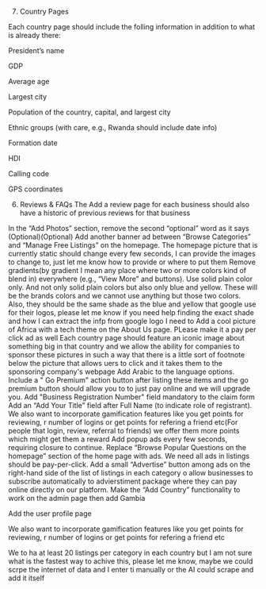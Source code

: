7. Country Pages


Each country page should include the folling information in addition to what is already there:


President’s name


GDP


Average age


Largest city


Population of the country, capital, and largest city


Ethnic groups (with care, e.g., Rwanda should include date info)


Formation date


HDI


Calling code


GPS coordinates





6. Reviews & FAQs
The Add a review page for each business should also have a historic of previous reviews for that business

In the “Add Photos” section, remove the second “optional” word as it says (Optional)(Optional)
Add another banner ad between “Browse Categories” and “Manage Free Listings” on the homepage.
The homepage picture that is currently static should change every few seconds, I can provide the images to change to, just let me know how to provide or where to put them
Remove gradients(by gradient I mean any place where two or more colors kind of blend in) everywhere (e.g., “View More” and buttons). Use solid plain color only. And not only solid plain colors but also only blue and yellow. These will be the brands colors and we cannot use anything but those two colors. Also, they should be the same shade as the blue and yellow that google use for their logos, please let me know if you need help finding the exact shade and how I can extract the infp from google logo
I need to Add a cool picture of Africa with a tech theme on the About Us page. PLease make it a pay per click ad as well
Each country page should feature an iconic image about something big in that country and we allow the ability for companies to sponsor these pictures in such a way that there is a little sort of footnote below the picture that allows uers to click and it takes them to the sponsoring company's webpage
Add Arabic to the language options.
Include a " Go Premium"  action button after listing these items and the go premium button should allow you to to just pay online and we will upgrade you.
Add "Business Registration Number"  field mandatory to the claim form
Add an “Add Your Title” field after Full Name (to indicate role of registrant).
We also want to incorporate gamification features like you get points for reviewing, r number of logins or get points for refering a friend etc(For people that login, review, referral to friends) we offer them more points which might get them a reward
Add popup ads every few seconds, requiring closure to continue.
Replace “Browse Popular Questions on the homepage” section of the home page with ads.
We need all ads in listings should be pay-per-click.
Add a small “Advertise” button among ads on the right-hand side of the list of listings in each category o allow businesses to subscribe automatically to advierstiment package where they can pay online directly on our platform.
Make the “Add Country”  functionality to work on the admin page then add Gambia


Add the user profile page


We also want to incorporate gamification features like you get points for reviewing, r number of logins or get points for refering a friend etc


We to ha at least 20 listings per category in each country but I am not sure what is the fastest way to achive this, please let me know, maybe we could scrpe the internet of data and I enter ti manually or the AI could scrape and add it itself

